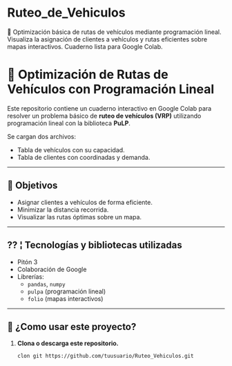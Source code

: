 # Ruteo_de_Vehiculos
🚚 Optimización básica de rutas de vehículos mediante programación lineal. Visualiza la asignación de clientes a vehículos y rutas eficientes sobre mapas interactivos. Cuaderno lista para Google Colab.
# 🚚 Optimización de Rutas de Vehículos con Programación Lineal

Este repositorio contiene un cuaderno interactivo en Google Colab para resolver un problema básico de **ruteo de vehículos (VRP)** utilizando programación lineal con la biblioteca **PuLP**.

Se cargan dos archivos:
- Tabla de vehículos con su capacidad.
- Tabla de clientes con coordinadas y demanda.

---

## 🎯 Objetivos

- Asignar clientes a vehículos de forma eficiente.
- Minimizar la distancia recorrida.
- Visualizar las rutas óptimas sobre un mapa.

---

## ?? ¦ Tecnologías y bibliotecas utilizadas

- Pitón 3
- Colaboración de Google
- Librerías:
  - `pandas`, `numpy`
  - `pulpa` (programación lineal)
  - `folio` (mapas interactivos)

---

## 🚀 ¿Como usar este proyecto?

1. **Clona o descarga este repositorio.**

   ```bash
   clon git https://github.com/tuusuario/Ruteo_Vehiculos.git
